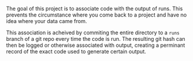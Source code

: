 The goal of this project is to associate code with the output of runs. This prevents the circumstance where you come back to a project and have no idea where your data came from.

This association is acheived by commiting the entire directory to a `runs` branch of a git repo every time the code is run. The resulting git hash can then be logged or otherwise associated with output, creating a perminant record of the exact code used to generate certain output.